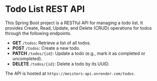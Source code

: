 # Todo List REST API

This Spring Boot project is a RESTful API for managing a todo list. It provides Create, Read, Update, and Delete (CRUD) operations for todos through the following endpoints.

- **GET** `/todos`: Retrieve a list of all todos.
- **POST** `/todos`: Create a new todo.
- **PATCH** `/todos/{id}`: Update a todo (e.g., mark it as completed or uncompleted).
- **DELETE** `/todos/{id}`: Delete a todo by its UUID.

The API is hosted at `https://meisters-api.onrender.com/todos`.

